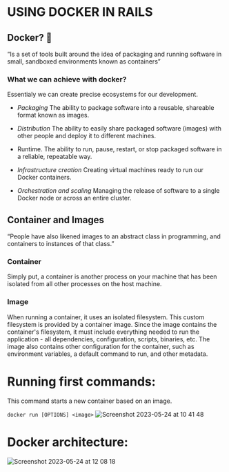 # USING DOCKER IN RAILS

## Docker? 🐳
“Is a set of tools built around the idea of packaging and running software in small, sandboxed environments known as containers”

### What we can achieve with docker?
Essentialy we can create precise ecosystems for our development.

- *Packaging* The ability to package software into a reusable, shareable format known as
images.

- *Distribution* The ability to easily share packaged software (images) with other people and
deploy it to different machines.

- Runtime. The ability to run, pause, restart, or stop packaged software in a reliable,
repeatable way.

- *Infrastructure creation* Creating virtual machines ready to run our Docker containers.

- *Orchestration and scaling* Managing the release of software to a single Docker node or
across an entire cluster.

## Container and Images
“People have also likened images to an abstract class in programming, and containers to instances of
that class.”

### Container
Simply put, a container is another process on your machine that has been isolated from all other processes on the host machine.


### Image
When running a container, it uses an isolated filesystem. This custom filesystem is provided by a container image. Since the image contains the container's filesystem, it must include everything needed to run the application - all dependencies, configuration, scripts, binaries, etc. The image also contains other configuration for the container, such as environment variables, a default command to run, and other metadata.

# Running first commands:
This command starts a new container based on an image.
  
`docker run [OPTIONS] <image>`
![Screenshot 2023-05-24 at 10 41 48](https://github.com/daniel-enqz/ruby-corners-100/assets/72522628/c97a8abd-c6e2-4dca-aacb-f80771e854d2)


# Docker architecture:
![Screenshot 2023-05-24 at 12 08 18](https://github.com/daniel-enqz/ruby-corners-100/assets/72522628/a547a5c4-f934-4948-9f5a-c150d43472c4)
